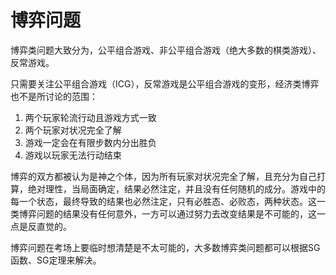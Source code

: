 # 博弈问题

博弈类问题大致分为，公平组合游戏、非公平组合游戏（绝大多数的棋类游戏）、反常游戏。

只需要关注公平组合游戏（ICG），反常游戏是公平组合游戏的变形，经济类博弈也不是所讨论的范围：

1. 两个玩家轮流行动且游戏方式一致
2. 两个玩家对状况完全了解
3. 游戏一定会在有限步数内分出胜负
4. 游戏以玩家无法行动结束

博弈的双方都被认为是神之个体，因为所有玩家对状况完全了解，且充分为自己打算，绝对理性，当局面确定，结果必然注定，并且没有任何随机的成分。游戏中的每一个状态，最终导致的结果也必然注定，只有必胜态、必败态，两种状态。这一类博弈问题的结果没有任何意外，一方可以通过努力去改变结果是不可能的，这一点是反直觉的。

博弈问题在考场上要临时想清楚是不太可能的，大多数博弈类问题都可以根据SG函数、SG定理来解决。
